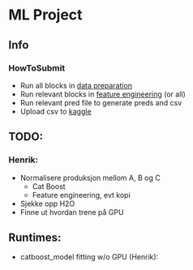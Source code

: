 # ML Project

## Info
 
### HowToSubmit

- Run all blocks in  [data preparation](./data_preparation.ipynb)
- Run relevant blocks in [feature engineering](./feature_engineering.ipynb) (or all)
- Run relevant pred file to generate preds and csv
- Upload csv to [kaggle](https://www.kaggle.com/competitions/solar-energy-production-forecasting/submissions)

## TODO:

### Henrik:
- Normalisere produksjon mellom A, B og C
    - Cat Boost
    - Feature engineering, evt kopi
- Sjekke opp H2O
- Finne ut hvordan trene på GPU

## Runtimes:
- catboost_model fitting w/o GPU (Henrik): 